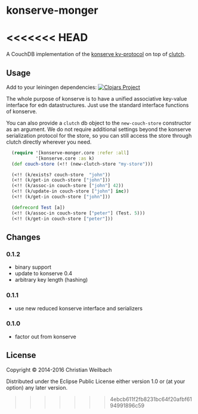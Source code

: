 # konserve-monger
<<<<<<< HEAD
=======

A CouchDB implementation of the [konserve kv-protocol](https://github.com/replikativ/konserve) on top of [clutch](https://github.com/clojure-clutch/clutch).

## Usage

Add to your leiningen dependencies:
[![Clojars Project](http://clojars.org/io.replikativ/konserve-monger/latest-version.svg)](http://clojars.org/io.replikativ/konserve-monger)

The whole purpose of konserve is to have a unified associative key-value interface for
edn datastructures. Just use the standard interface functions of konserve.

You can also provide a `clutch` db object to the `new-couch-store` constructor
as an argument. We do not require additional settings beyond the konserve
serialization protocol for the store, so you can still access the store through
clutch directly wherever you need.

~~~clojure
  (require '[konserve-monger.core :refer :all]
           '[konserve.core :as k)
  (def couch-store (<!! (new-clutch-store "my-store")))

  (<!! (k/exists? couch-store  "john"))
  (<!! (k/get-in couch-store ["john"]))
  (<!! (k/assoc-in couch-store ["john"] 42))
  (<!! (k/update-in couch-store ["john"] inc))
  (<!! (k/get-in couch-store ["john"]))

  (defrecord Test [a])
  (<!! (k/assoc-in couch-store ["peter"] (Test. 5)))
  (<!! (k/get-in couch-store ["peter"]))
~~~


## Changes

### 0.1.2

- binary support
- update to konserve 0.4
- arbitrary key length (hashing)

### 0.1.1
- use new reduced konserve interface and serializers

### 0.1.0
- factor out from konserve

## License

Copyright © 2014-2016 Christian Weilbach

Distributed under the Eclipse Public License either version 1.0 or (at
your option) any later version.
>>>>>>> 4ebcb611f2fb8231bc64f20afbf6194991896c59

